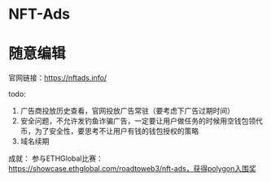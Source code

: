 # NFT-Ads

# 随意编辑 

官网链接：https://nftads.info/

todo:
1. 广告商投放历史查看，官网投放广告常驻（要考虑下广告过期时间）
2. 安全问题，不允许发钓鱼诈骗广告，一定要让用户做任务的时候用空钱包领代币，为了安全性，要思考不让用户有钱的钱包授权的策略
3. 域名续期















成就：
参与ETHGlobal比赛：https://showcase.ethglobal.com/roadtoweb3/nft-ads，获得polygon入围奖

